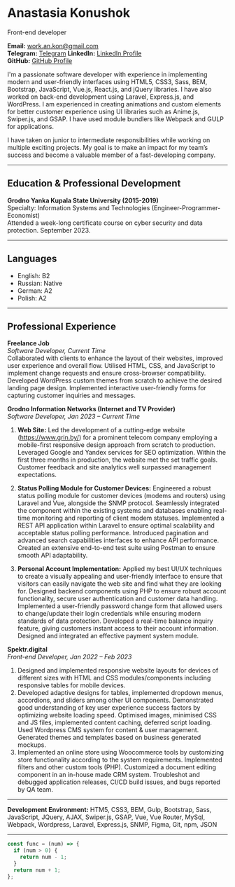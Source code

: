 # Anastasia Konushok

Front-end developer

**Email:** <work.an.kon@gmail.com>  
**Telegram:** [Telegram](https://t.me/anastasiaa_kon)
**LinkedIn:** [LinkedIn Profile](https://www.linkedin.com/in/anastasia-konushok-112abb1b4/?locale=en_US)  
**GitHub:** [GitHub Profile](https://github.com/anastasiakonushok)  

I'm a passionate software developer with experience in implementing modern and user-friendly interfaces using HTML5, CSS3, Sass, BEM, Bootstrap, JavaScript, Vue.js, React.js, and jQuery libraries. I have also worked on back-end development using Laravel, Express.js, and WordPress. I am experienced in creating animations and custom elements for better customer experience using UI libraries such as Anime.js, Swiper.js, and GSAP. I have used module bundlers like Webpack and GULP for applications.

I have taken on junior to intermediate responsibilities while working on multiple exciting projects. My goal is to make an impact for my team’s success and become a valuable member of a fast-developing company.

---

## Education & Professional Development

**Grodno Yanka Kupala State University (2015-2019)**  
Specialty: Information Systems and Technologies (Engineer-Programmer-Economist)  
Attended a week-long certificate course on cyber security and data protection. September 2023.

---

## Languages

- English: B2
- Russian: Native
- German: A2
- Polish: A2

---

## Professional Experience

**Freelance Job**  
*Software Developer, Current Time*  
Collaborated with clients to enhance the layout of their websites, improved user experience and overall flow. Utilised HTML, CSS, and JavaScript to implement change requests and ensure cross-browser compatibility. Developed WordPress custom themes from scratch to achieve the desired landing page design. Implemented interactive user-friendly forms for capturing customer inquiries and messages.

**Grodno Information Networks (Internet and TV Provider)**  
*Software Developer, Jan 2023 – Current Time*  

1. **Web Site:** Led the development of a cutting-edge website (<https://www.grin.by/>) for a prominent telecom company employing a mobile-first responsive design approach from scratch to production. Leveraged Google and Yandex services for SEO optimization. Within the first three months in production, the website met the set traffic goals. Customer feedback and site analytics well surpassed management expectations.

2. **Status Polling Module for Customer Devices:** Engineered a robust status polling module for customer devices (modems and routers) using Laravel and Vue, alongside the SNMP protocol. Seamlessly integrated the component within the existing systems and databases enabling real-time monitoring and reporting of client modem statuses. Implemented a REST API application within Laravel to ensure optimal scalability and acceptable status polling performance. Introduced pagination and advanced search capabilities interfaces to enhance API performance. Created an extensive end-to-end test suite using Postman to ensure smooth API adaptability.

3. **Personal Account Implementation:** Applied my best UI/UX techniques to create a visually appealing and user-friendly interface to ensure that visitors can easily navigate the web site and find what they are looking for. Designed backend components using PHP to ensure robust account functionality, secure user authentication and customer data handling. Implemented a user-friendly password change form that allowed users to change/update their login credentials while ensuring modern standards of data protection. Developed a real-time balance inquiry feature, giving customers instant access to their account information. Designed and integrated an effective payment system module.

**Spektr.digital**  
*Front-end Developer, Jan 2022 – Feb 2023*  

1. Designed and implemented responsive website layouts for devices of different sizes with HTML and CSS modules/components including responsive tables for mobile devices.
2. Developed adaptive designs for tables, implemented dropdown menus, accordions, and sliders among other UI components. Demonstrated good understanding of key user experience success factors by optimizing website loading speed. Optimised images, minimised CSS and JS files, implemented content caching, deferred script loading. Used Wordpress CMS system for content & user management. Generated themes and templates based on business generated mockups.
3. Implemented an online store using Woocommerce tools by customizing store functionality according to the system requirements. Implemented filters and other custom tools (PHP). Customized a document editing component in an in-house made CRM system. Troubleshot and debugged application releases, CI/CD build issues, and bugs reported by QA team.

---

**Development Environment:** HTM5, CSS3, BEM, Gulp, Bootstrap, Sass, JavaScript, JQuery, AJAX, Swiper.js, GSAP, Vue, Vue Router, MySql, Webpack, Wordpress, Laravel, Express.js, SNMP, Figma, Git, npm, JSON

---

```javascript
const func = (num) => {
  if (num > 0) {
    return num - 1;
  }
  return num + 1;
};
```